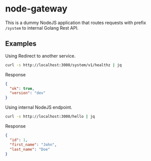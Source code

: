 # node-gateway

This is a dummy NodeJS application that routes requests with prefix `/system` to internal Golang Rest API.

## Examples

Using Redirect to another service.

```bash
curl -s http://localhost:3000/system/v1/healthz | jq
```

Response

```json
{
  "ok": true,
  "version": "dev"
}
```

Using internal NodeJS endpoint.

```bash
curl -s http://localhost:3000/hello | jq
```

Response

```json
{
  "id": 1,
  "first_name": "John",
  "last_name": "Doe"
}
```